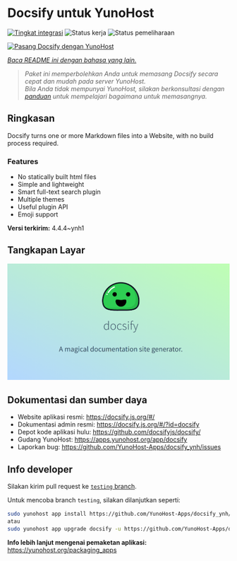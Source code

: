 <!--
N.B.: README ini dibuat secara otomatis oleh <https://github.com/YunoHost/apps/tree/master/tools/readme_generator>
Ini TIDAK boleh diedit dengan tangan.
-->

# Docsify untuk YunoHost

[![Tingkat integrasi](https://dash.yunohost.org/integration/docsify.svg)](https://ci-apps.yunohost.org/ci/apps/docsify/) ![Status kerja](https://ci-apps.yunohost.org/ci/badges/docsify.status.svg) ![Status pemeliharaan](https://ci-apps.yunohost.org/ci/badges/docsify.maintain.svg)

[![Pasang Docsify dengan YunoHost](https://install-app.yunohost.org/install-with-yunohost.svg)](https://install-app.yunohost.org/?app=docsify)

*[Baca README ini dengan bahasa yang lain.](./ALL_README.md)*

> *Paket ini memperbolehkan Anda untuk memasang Docsify secara cepat dan mudah pada server YunoHost.*  
> *Bila Anda tidak mempunyai YunoHost, silakan berkonsultasi dengan [panduan](https://yunohost.org/install) untuk mempelajari bagaimana untuk memasangnya.*

## Ringkasan

Docsify turns one or more Markdown files into a Website, with no build process required.

### Features

- No statically built html files
- Simple and lightweight
- Smart full-text search plugin
- Multiple themes
- Useful plugin API
- Emoji support


**Versi terkirim:** 4.4.4~ynh1

## Tangkapan Layar

![Tangkapan Layar pada Docsify](./doc/screenshots/screenshot.png)

## Dokumentasi dan sumber daya

- Website aplikasi resmi: <https://docsify.js.org/#/>
- Dokumentasi admin resmi: <https://docsify.js.org/#/?id=docsify>
- Depot kode aplikasi hulu: <https://github.com/docsifyjs/docsify/>
- Gudang YunoHost: <https://apps.yunohost.org/app/docsify>
- Laporkan bug: <https://github.com/YunoHost-Apps/docsify_ynh/issues>

## Info developer

Silakan kirim pull request ke [`testing` branch](https://github.com/YunoHost-Apps/docsify_ynh/tree/testing).

Untuk mencoba branch `testing`, silakan dilanjutkan seperti:

```bash
sudo yunohost app install https://github.com/YunoHost-Apps/docsify_ynh/tree/testing --debug
atau
sudo yunohost app upgrade docsify -u https://github.com/YunoHost-Apps/docsify_ynh/tree/testing --debug
```

**Info lebih lanjut mengenai pemaketan aplikasi:** <https://yunohost.org/packaging_apps>
